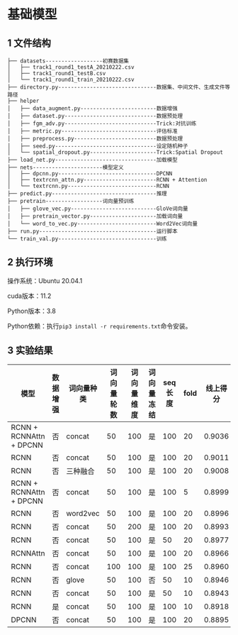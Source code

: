 # 基础模型

## 1 文件结构

```
├── datasets------------------初赛数据集
│   ├── track1_round1_testA_20210222.csv
│   ├── track1_round1_testB.csv
│   └── track1_round1_train_20210222.csv
├── directory.py-------------------------------数据集、中间文件、生成文件等路径
├── helper
│   ├── data_augment.py------------------------数据增强
│   ├── dataset.py-----------------------------数据预处理
│   ├── fgm_adv.py-----------------------------Trick:对抗训练
│   ├── metric.py------------------------------评估标准
│   ├── preprocess.py--------------------------数据预处理
│   ├── seed.py--------------------------------设定随机种子
│   └── spatial_dropout.py---------------------Trick:Spatial Dropout
├── load_net.py--------------------------------加载模型
├── nets----------------------模型定义
│   ├── dpcnn.py-------------------------------DPCNN
│   ├── textrcnn_attn.py-----------------------RCNN + Attention
│   └── textrcnn.py----------------------------RCNN
├── predict.py---------------------------------推理
├── pretrain------------------词向量预训练
│   ├── glove_vec.py---------------------------GloVe词向量
│   ├── pretrain_vector.py---------------------加载词向量
│   └── word_to_vec.py-------------------------Word2Vec词向量
├── run.py-------------------------------------运行脚本
└── train_val.py-------------------------------训练
```

## 2 执行环境

操作系统：Ubuntu 20.04.1

cuda版本：11.2

Python版本：3.8

Python依赖：执行`pip3 install -r requirements.txt`命令安装。

## 3 实验结果

| 模型 | 数据增强 | 词向量种类 | 词向量轮数 | 词向量维度 | 词向量冻结 | seq长度 | fold | 线上得分 |
| ------- | ---------- | ---------- | ---------- | ---------- | ------- | ---- | ---------- | ---------- |
| RCNN + RCNNAttn + DPCNN | 否  | concat     | 50         | 100        | 是         | 100     | 20   | 0.9036     |
| RCNN   | 否  | concat     | 50         | 100        | 是         | 100     | 20   | 0.9011     |
| RCNN  | 否 | 三种融合     | 50         | 100        | 是         | 100     | 20   | 0.9008   |
| RCNN + RCNNAttn + DPCNN | 否 | concat | 50 | 100 | 是 | 100 | 5 |  0.8999|
| RCNN   | 否  | word2vec   | 50         | 100        | 是         | 100     | 20   | 0.8996     |
| RCNN   | 否  | concat     | 50         | 200        | 是         | 100     | 20   | 0.8993     |
| RCNN   | 否  | concat     | 50         | 100        | 是         | 50      | 20   | 0.8977     |
| RCNNAttn | 否 | concat | 50 | 100 | 是 | 100 | 20 | 0.8966 |
| RCNN   | 否  | concat     | 100        | 100        | 是         | 100     | 25   | 0.8960     |
| RCNN   | 否  | glove      | 50         | 100        | 否         | 50      | 10   | 0.8946     |
| RCNN   | 否  | concat     | 50         | 100        | 是         | 50      | 10   | 0.8943     |
| RCNN  | 是 | concat     | 50         | 100        | 是         | 100     | 10   |   0.8918   |
| DPCNN   | 否  | concat     | 50         | 100        | 是         | 100     | 20   | 0.8895     |

